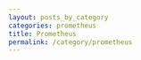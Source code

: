 ```yaml
---
layout: posts_by_category
categories: prometheus
title: Prometheus
permalink: /category/prometheus
---
```


